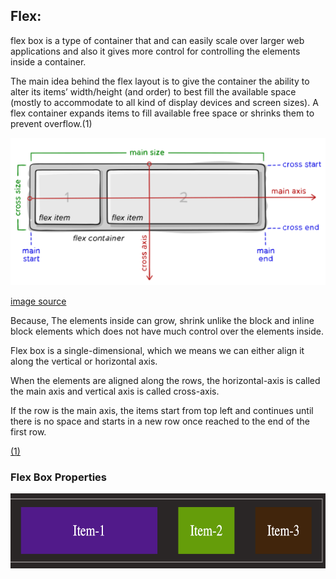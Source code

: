 ## Flex:

flex box is a type of container that and can easily scale over larger web applications and also it gives more control for controlling the elements inside a container.

The main idea behind the flex layout is to give the container the ability to alter its items’ width/height (and order) to best fill the available space (mostly to accommodate to all kind of display devices and screen sizes). A flex container expands items to fill available free space or shrinks them to prevent overflow.(1)

<img src="./assets/flex.jpeg">

<a href="https://css-tricks.com/snippets/css/a-guide-to-flexbox/#aa-basics-and-terminology" targe="_blank">image source</a>

Because, The elements inside can grow, shrink unlike the block and inline block elements which does not have much control over the elements inside.

Flex box is a single-dimensional, which we means we can either align it along the vertical or horizontal axis.

When the elements are aligned along the rows, the horizontal-axis is called the main axis and vertical axis is called cross-axis.

If the row is the main axis, the items start from top left and continues until there is no space and starts in a new row once reached to the end of the first row.

<a href="https://css-tricks.com/snippets/css/a-guide-to-flexbox/#aa-basics-and-terminology" targe="_blank">(1)</a>

### Flex Box Properties

<img src="./assets/container.jpeg" alt="container along with its children"
width="660" height="120">
